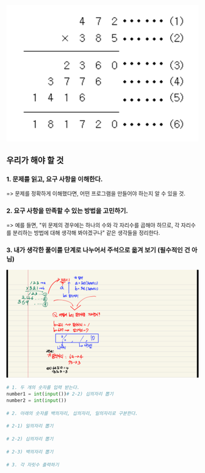 <img src="./010_2588_1.png"/>

## 우리가 해야 할 것
### 1. 문제를 읽고, 요구 사항을 이해한다.

=> 문제를 정확하게 이해했다면, 어떤 프로그램을 만들어야 하는지 알 수 있을 것.

### 2. 요구 사항을 만족할 수 있는 방법을 고민하기.

=> 예를 들면, "위 문제의 경우에는 하나의 수와 각 자리수를 곱해야 하므로, 각 자리수를 분리하는 방법에 대해 생각해 봐야겠구나" 같은 생각들을 정리한다.

### 3. 내가 생각한 풀이를 단계로 나누어서 주석으로 옮겨 보기 (필수적인 건 아님)

<img src="./010_2588_2.jpeg"/>


```python
# 1. 두 개의 숫자를 입력 받는다.
number1 = int(input())# 2-2) 십의자리 뽑기
number2 = int(input())

# 2. 아래의 숫자를 백의자리, 십의자리, 일의자리로 구분한다.

# 2-1) 일의자리 뽑기

# 2-2) 십의자리 뽑기

# 2-3) 백의자리 뽑기

# 3. 각 자릿수 출력하기
```